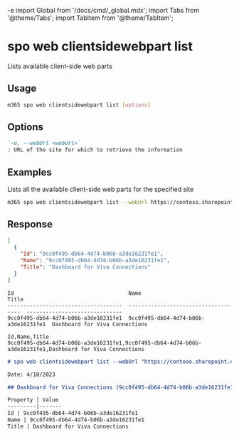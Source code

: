 -e <!-- DISCLAIMER: All secrets, passwords, and sensitive values in this document are examples only and not real credentials. -->
import Global from '/docs/cmd/_global.mdx';
import Tabs from '@theme/Tabs';
import TabItem from '@theme/TabItem';

# spo web clientsidewebpart list

Lists available client-side web parts

## Usage

```sh
m365 spo web clientsidewebpart list [options]
```

## Options

```md definition-list
`-u, --webUrl <webUrl>`
: URL of the site for which to retrieve the information
```

<Global />

## Examples

Lists all the available client-side web parts for the specified site

```sh
m365 spo web clientsidewebpart list --webUrl https://contoso.sharepoint.com
```

## Response

<Tabs>
  <TabItem value="JSON">

  ```json
  [ 
    {
      "Id": "9cc0f495-db64-4d74-b06b-a3de16231fe1",
      "Name": "9cc0f495-db64-4d74-b06b-a3de16231fe1",
      "Title": "Dashboard for Viva Connections"
    }
  ]
  ```

  </TabItem>
  <TabItem value="Text">

  ```text
  Id                                    Name                                  Title
  ------------------------------------  ------------------------------------  ------------------------------
  9cc0f495-db64-4d74-b06b-a3de16231fe1  9cc0f495-db64-4d74-b06b-a3de16231fe1  Dashboard for Viva Connections
  ```

  </TabItem>
  <TabItem value="CSV">

  ```csv
  Id,Name,Title
  9cc0f495-db64-4d74-b06b-a3de16231fe1,9cc0f495-db64-4d74-b06b-a3de16231fe1,Dashboard for Viva Connections
  ```

  </TabItem>
  <TabItem value="Markdown">

  ```md
  # spo web clientsidewebpart list --webUrl "https://contoso.sharepoint.com"

  Date: 4/10/2023

  ## Dashboard for Viva Connections (9cc0f495-db64-4d74-b06b-a3de16231fe1)

  Property | Value
  ---------|-------
  Id | 9cc0f495-db64-4d74-b06b-a3de16231fe1
  Name | 9cc0f495-db64-4d74-b06b-a3de16231fe1
  Title | Dashboard for Viva Connections        
  ```

  </TabItem>
</Tabs>
